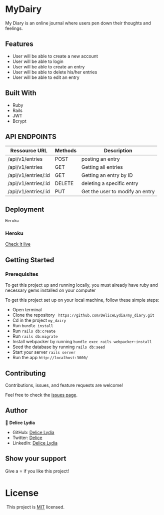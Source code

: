 # MyDairy
My Diary is an online journal where users pen down their thoughts and feelings.

## Features
- User will be able to create a new account
- User will be able to login 
- User will be able to create an entry
- User will be able to delete his/her entries
- User will be able to edit an entry

## Built With

- Ruby
- Rails
- JWT
- Bcrypt

## API ENDPOINTS

| Ressource URL | Methods  | Description  |
| ------- | --- | --- |
| /api/v1/entries| POST | posting an entry |
| /api/v1/entries| GET | Getting all entries|
| /api/v1/entries/:id| GET | Getting an entry by ID |
| /api/v1/entries/:id | DELETE | deleting a specific entry |
| /api/v1/entries/:id | PUT| Get the user to modify an entry  |

## Deployment
```
Heroku
```
### Heroku 
[Check it live]()


## Getting Started

### Prerequisites

To get this project up and running locally, you must already have ruby and necessary gems installed on your computer

To get this project set up on your local machine, follow these simple steps:

- Open terminal
- Clone the repository ``` https://github.com/DeliceLydia/my_diary.git```
- Cd in the project ``` my_dairy ```
- Run ``` bundle install ```
- Run ``` rails db:create ```
- Run ``` rails db:migrate ```
- Install webpacker by running ``` bundle exec rails webpacker:install ```
- Seed the database by running ``` rails db:seed ```
- Start your server ``` rails server ```
- Run the app ``` http://localhost:3000/ ```

## Contributing

Contributions, issues, and feature requests are welcome!

Feel free to check the [issues page](https://github.com/DeliceLydia/online-class-reservation-apis/issues).

## Author

👤 **Delice Lydia**
  - GitHub: [Delice Lydia](https://github.com/DeliceLydia)
  - Twitter: [Delice](https://twitter.com/IngabireLydia)
  - LinkedIn: [Delice Lydia](https://www.linkedin.com/in/delice-lydia/)

## Show your support

Give a ⭐️ if you like this project!


# License
​
This project is [MIT](https://github.com/DeliceLydia/online-class-reservation-apis/blob/master/LICENSE) licensed.
